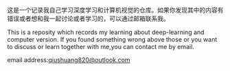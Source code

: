这是一个记录我自己学习深度学习和计算机视觉的仓库。如果你发现其中的内容有错误或者想和我一起讨论或者学习的，可以通过邮箱联系我。

This is a reposity which records my learning about deep-learning and computer version. If you found something wrong above those or you want to discuss or learn together with me,you can contact me by email.

email address:qiushuang820@outlook.com
